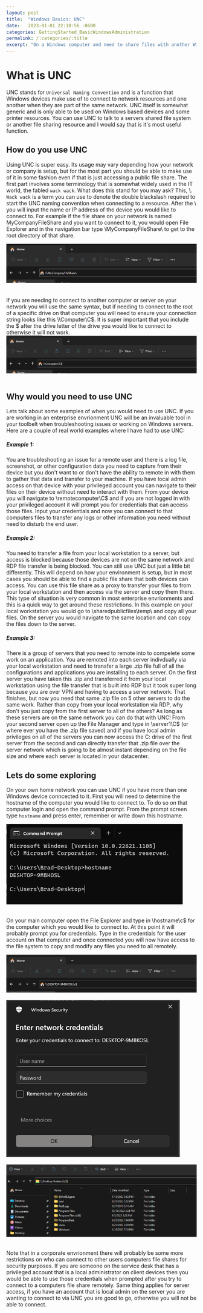 ```yaml
---
layout: post
title:  "Windows Basics: UNC"
date:   2023-01-01 22:10:56 -0600
categories: GettingStarted_BasicWindowsAdministration
permalink: /:categories/:title
excerpt: "On a Windows computer and need to share files with another Windows computer on the same network quickly and easily? UNC will become your best friend"
---
```



# What is UNC
UNC stands for `Universal Naming Convention` and is a function that Windows devices make use of to connect to network resources and one another when they are part of the same network. UNC itself is somewhat generic and is only able to be used on Windows based devices and some printer resources. You can use UNC to talk to a servers shared file system or another file sharing resource and I would say that is it's most useful function.

## How do you use UNC
Using UNC is super easy. Its usage may vary depending how your network or company is setup, but for the most part you should be able to make use of it in some fashion even if that is just accessing a public file share. 
The first part involves some terminology that is somewhat widely used in the IT world, the fabled `wack wack`. What does this stand for you may ask? This, \\. `Wack wack` is a term you can use to denote the double blackslash required to start the UNC naming convention when connecting to a resource. After the \\ you will input the name or IP address of the device you would like to connect to. For example if the file share on your network is named MyCompanyFileShare and you want to connect to it, you would open File Explorer and in the navigation bar type \\MyCompanyFileShare\ to get to the root directory of that share.

<div style=img><img src="/assets/mycompanyfileshare.png"></div>

<br>
<br>
If you are needing to connect to another computer or server on your network you will use the same syntax, but if needing to connect to the root of a specific drive on that computer you will need to ensure your connection string looks like this \\Computer\C$. It is super important that you include the $ after the drive letter of the drive you would like to connect to otherwise it will not work.

<div style=img><img src="/assets/computerunc.png"></div>

<br>

## Why would you need to use UNC
Lets talk about some examples of when you would need to use UNC. If you are working in an enterprise envrionment UNC will be an invaluable tool in your toolbelt when troubleshooting issues or working on Windows servers. Here are a couple of real world examples where I have had to use UNC:


##### Example 1: 
You are troubleshooting an issue for a remote user and there is a log file, screenshot, or other configuration data you need to capture from their device but you don't want to or don't have the ability to remote in with them to gather that data and transfer to your machine. If you have local admin access on that device with your privileged account you can navigate to their files on their device without need to interact with them. From your device you will navigate to \\remotecomputer\C$ and if you are not logged in with your privileged account it will prompt you for credentials that can access those files. Input your credentials and now you can connect to that computers files to transfer any logs or other information you need without need to disturb the end user.

##### Example 2: 
You need to transfer a file from your local workstation to a server, but access is blocked because those devices are not on the same network and RDP file transfer is being blocked. You can still use UNC but just a little bit differently. This will depend on how your environment is setup, but in most cases you should be able to find a public file share that both devices can access. You can use this file share as a proxy to transfer your files to from your local workstation and then access via the server and copy them there. This type of situation is very common in most enterprise envrionments and this is a quick way to get around these restrictions. In this example on your local workstation you would go to \\sharedpublicfiles\temp\ and copy all your files. On the server you would navigate to the same location and can copy the files down to the server.

##### Example 3: 
There is a group of servers that you need to remote into to compelete some work on an application. You are remoted into each server indivdually via your local workstation and need to transfer a large .zip file full of all the configurations and applications you are installing to each server. On the first server you have taken this .zip and transferred it from your local workstation using the file transfer that is built into RDP but it took super long because you are over VPN and having to access a server network. That finishes, but now you need that same .zip file on 5 other servers to do the same work. Rather than copy from your local workstation via RDP, why don't you just copy from the first server to all of the others? As long as these servers are on the same network you can do that with UNC! From your second server open up the File Manager and type in \\server1\C$ (or where ever you have the .zip file saved) and if you have local admin privileges on all of the servers you can now access the C: drive of the first server from the second and can directly transfer that .zip file over the server network which is going to be almost instant depending on the file size and where each server is located in your datacenter.


## Lets do some exploring
On your own home network you can use UNC if you have more than one Windows device conncected to it. First you will need to determine the hostname of the computer you would like to connect to. To do so on that computer login and open the command prompt. From the prompt screen type `hostname` and press enter, remember or write down this hostname.

<div style=img><img src="/assets/hostname.png"></div>
<br>

On your main computer open the File Explorer and type in \\hostname\c$ for the computer which you would like to connect to. At this point it will probably prompt you for credentials. Type in the credentials for the user account on that computer and once connected you will now have access to the file system to copy and modify any files you need to all remotely.

<div style=img><img src="/assets/hostnamepcconnect.png"></div>
<br>

<div style=img><img src="/assets/unccreds.png"></div>
<br>

<div style=img><img src="/assets/uncconnection.png"></div>
<br>

Note that in a corporate envrionment there will probably be some more restrictions on who can connect to other users computers file shares for security purposes. If you are someone on the service desk that has a privileged account that is a local administrator on client devices then you would be able to use those credentials when prompted after you try to connect to a computers file share remotely. Same thing applies for server access, if you have an account that is local admin on the server you are wanting to connect to via UNC you are good to go, otherwise you will not be able to connect. 


